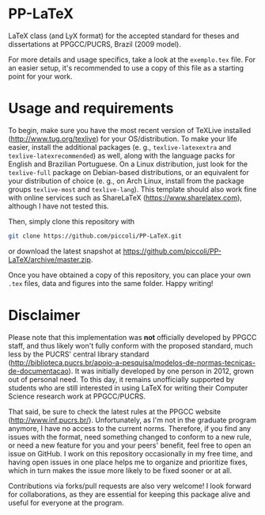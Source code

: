 PP-LaTeX
========

LaTeX class (and LyX format) for the accepted standard for theses and dissertations at PPGCC/PUCRS, Brazil (2009 model).

For more details and usage specifics, take a look at the `exemplo.tex` file. For an easier setup, it's recommended to use a copy of this file as a starting point for your work.

Usage and requirements
======================

To begin, make sure you have the most recent version of TeXLive installed (<http://www.tug.org/texlive>) for your OS/distribution. To make your life easier, install the additional packages (e. g., `texlive-latexextra` and `texlive-latexrecommended`) as well, along with the language packs for English and Brazilian Portuguese.
On a Linux distribution, just look for the `texlive-full` package on Debian-based distributions, or an equivalent for your distribution of choice (e. g., on Arch Linux, install from the package groups `texlive-most` and `texlive-lang`).
This template should also work fine with online services such as ShareLaTeX (<https://www.sharelatex.com>), although I have not tested this.

Then, simply clone this repository with

```sh
git clone https://github.com/piccoli/PP-LaTeX.git
```

or download the latest snapshot at <https://github.com/piccoli/PP-LaTeX/archive/master.zip>.

Once you have obtained a copy of this repository, you can place your own `.tex` files, data and figures into the same folder. Happy writing!

Disclaimer
==========

Please note that this implementation was **not** officially developed by PPGCC staff, and thus likely won't fully conform with the proposed standard, much less by the PUCRS' central library standard (<http://biblioteca.pucrs.br/apoio-a-pesquisa/modelos-de-normas-tecnicas-de-documentacao>).  It was initially developed by one person in 2012, grown out of personal need.  To this day, it remains unofficially supported by students who are still interested in using LaTeX for writing their Computer Science research work at PPGCC/PUCRS.

That said, be sure to check the latest rules at the PPGCC website (<http://www.inf.pucrs.br/>). Unfortunately, as I'm not in the graduate program anymore, I have no access to the current norms. Therefore, if you find any issues with the format, need something changed to conform to a new rule, or need a new feature for you and your peers' benefit, feel free to open an issue on GitHub. I work on this repository occasionally in my free time, and having open issues in one place helps me to organize and prioritize fixes, which in turn makes the issue more likely to be fixed sooner or at all.

Contributions via forks/pull requests are also very welcome! I look forward for collaborations, as they are essential for keeping this package alive and useful for everyone at the program.
